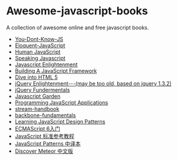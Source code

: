 Awesome-javascript-books
=======================

A collection of awesome online and free javascript books.

* [You-Dont-Know-JS](https://github.com/getify/You-Dont-Know-JS)
* [Eloquent-JavaScript](http://eloquentjavascript.net/)
* [Human JavaScript](http://read.humanjavascript.com/ch01-introduction.html)
* [Speaking Javascript](http://speakingjs.com/es5/index.html)
* [Javascript Enlightenment](http://www.javascriptenlightenment.com)
* [Building A JavaScript Framework](http://dailyjs.com/files/build-a-javascript-framework.pdf)
* [Dive into HTML 5](http://diveintohtml5.info/index.html)
* [jQuery Enlightenment---(may be too old, based on jquery 1.3.2)](http://jqueryenlightenment.com/jquery_enlightenment.pdf)
* [jQuery Fundermentals](http://jqfundamentals.com/)
* [Javascript Garden](http://bonsaiden.github.io/JavaScript-Garden/zh/)
* [Programming JavaScript Applications](http://chimera.labs.oreilly.com/books/1234000000262/index.html)
* [stream-handbook](https://github.com/substack/stream-handbook)
* [backbone-fundamentals](https://github.com/addyosmani/backbone-fundamentals)
* [Learning JavaScript Design Patterns](http://addyosmani.com/resources/essentialjsdesignpatterns/book/)
* [ECMAScript 6入门](http://es6.ruanyifeng.com/)
* [JavaScript 标准参考教程](http://javascript.ruanyifeng.com/)
* [JavaScript Patterns 中译本](https://github.com/TooBug/javascript.patterns)
* [Discover Meteor 中文版](http://zh.discovermeteor.com/)
